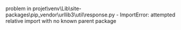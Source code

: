 problem in projet\venv\Lib\site-packages\pip\_vendor\urllib3\util\response.py - ImportError: attempted relative import with no known parent package
